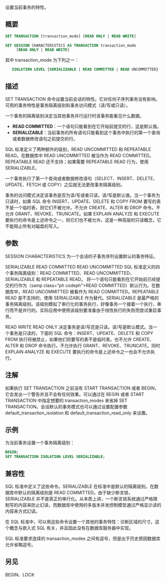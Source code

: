 设置当前事务的特性。

## 概要
```sql
SET TRANSACTION [transaction_mode] [READ ONLY | READ WRITE]
 
SET SESSION CHARACTERISTICS AS TRANSACTION transaction_mode 
     [READ ONLY | READ WRITE]
```
其中 transaction_mode 为下列之一：
```sql
   ISOLATION LEVEL {SERIALIZABLE | READ COMMITTED | READ UNCOMMITTED}
```

## 描述
SET TRANSACTION 命令设置当前会话的特性。它对任何子序列事务没有影响。可用的事务特性是事务隔离级别和事务访问模式（读/写或只读）。

一个事务的隔离级别决定当其他事务并行运行时该事务能看见什么数据。
- **READ COMMITTED**：一个语句只能看到在它开始前提交的行，这是默认值。
- **SERIALIZABLE**：当前事务的所有语句只能看到这个事务中执行的第一个查询或者数据修改语句之前提交的行。

SQL 标准定义了两种额外的级别，READ UNCOMMITTED 和 REPEATABLE READ。在数据库中 READ UNCOMMITTED 被当作为 READ COMMITTED。REPEATABLE READ 还不支持；如果需要 REPEATABLE READ 行为，使用 SERIALIZABLE。

一个事务执行了第一个查询或者数据修改语句（SELECT、INSERT、DELETE、UPDATE、FETCH 或 COPY）之后就无法更改事务隔离级别。

事务的访问模式决定该事务是否为读/写或者只读。读/写是默认值。当一个事务为只读时，如果 SQL 命令 INSERT、UPDATE、DELETE 和 COPY FROM 要写的表不是一个临时表，则它们不被允许。不允许 CREATE、ALTER 和 DROP 命令。不允许 GRANT、REVOKE、TRUNCATE。如果 EXPLAIN ANALYZE 和 EXECUTE 要执行的命令是上述命令之一，则它们也不被允许。这是一种高层的只读概念，它不能阻止所有对磁盘的写入。

## 参数
SESSION CHARACTERISTICS
为一个会话的子事务序列设置默认的事务特征。

SERIALIZABLE
READ COMMITTED
READ UNCOMMITTED
SQL 标准定义的四个事务隔离级别：READ COMMITTED、READ UNCOMMITTED、SERIALIZABLE 和 REPEATABLE READ。
将一个语句只能看到在它开始前已经提交的行作为（samp class="ph codeph">READ COMMITTED）默认行为。在数据库中，READ UNCOMMITTED 被看作为 READ COMMITTED。REPEATABLE READ 是不支持的，使用 SERIALIZABLE 作为替代。SERIALIZABLE 是最严格的事务隔离级别。该级别模拟了串行化的事务执行，好像事务一个接着一个执行，串行而不是并行的。实际应用中使用该级别要准备由于线性执行的失败而尝试重启事务。

READ WRITE
READ ONLY
决定事务是读/写还是只读。读/写是默认模式。当一个事务是只读的，下面的 SQL 命令：INSERT、UPDATE、DELETE 和 COPY FROM 执行将被禁止，如果他们将要写的表不是临时表。也不允许 CREATE、ALTER 和 DROP 命令执行。不允许执行 GRANT、REVOKE、TRUNCATE。同时 EXPLAIN ANALYZE 和 EXECUTE 要执行的命令是上述命令之一也会不允许执行。

## 注解
如果执行 SET TRANSACTION 之前没有 START TRANSACTION 或者 BEGIN，它会发出一个警告并且不会有任何效果。可以通过在 BEGIN 或者 START TRANSACTION 中指定想要的 transaction_modes 来省掉 SET TRANSACTION。会话默认的事务模式也可以通过设置配置参数 default_transaction_isolation 和 default_transaction_read_only 来设置。

## 示例
为当前事务设置一个事务隔离级别：
```sql
BEGIN;
SET TRANSACTION ISOLATION LEVEL SERIALIZABLE;
```

## 兼容性
SQL 标准中定义了这些命令。SERIALIZABLE 在标准中是默认的隔离级别。在数据库中默认的隔离级别是 READ COMMITTED。由于缺少断言锁，SERIALIZABLE 并不是真正的串行化。从本质上讲，一个断言锁系统通过严格限制写的内容来防止幻读，而数据库中使用的多版本并发控制模型通过严格显示读的内容来方式幻读。

在 SQL 标准中，可以用这些命令设置一个其他的事务特性：诊断区域的尺寸。这个概念与嵌入式 SQL 有关，并且因此没有在数据库服务器中实现。

SQL 标准要求连续的 transaction_modes 之间有逗号，但是出于历史原因数据库允许省略逗号。

## 另见
BEGIN、LOCK
